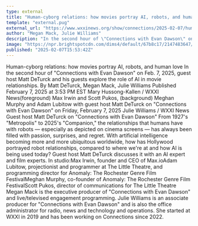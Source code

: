```yaml
---
type: external
title: "Human-cyborg relations: how movies portray AI, robots, and human love"
template: "external.pug"
external_url: "https://www.wxxinews.org/show/connections/2025-02-07/human-cyborg-relations-how-movies-portray-ai-robots-and-human-love"
author: "Megan Mack, Julie Williams"
description: "In the second hour of \"Connections with Evan Dawson\" on Feb. 7, 2025, guest host Matt DeTurck and his guests explore the role of AI in movie relationships."
image: "https://npr.brightspotcdn.com/dims4/default/67b8c17/2147483647/strip/true/crop/1024x538+0+0/resize/1200x630!/quality/90/?url=http%3A%2F%2Fnpr-brightspot.s3.amazonaws.com%2F78%2F30%2F5e92a73d4083a093f9d2c7c0c8fd%2Fimage-9.jpg"
published: "2025-02-07T15:53:42Z"
---
```


Human-cyborg relations: how movies portray AI, robots, and human love
In the second hour of "Connections with Evan Dawson" on Feb. 7, 2025, guest host Matt DeTurck and his guests explore the role of AI in movie relationships.
By Matt DeTurck, Megan Mack, Julie Williams
Published February 7, 2025 at 3:53 PM EST
Mary Hussong-Kallen
/
WXXI News(foreground) Max Irwin and Scott Pukos, (background) Meghan Murphy and Adam Lubitow with guest host Matt DeTurck on "Connections with Evan Dawson" on Friday, February 7, 2025
Julie Williams
/
WXXI News Guest host Matt DeTurck on "Connections with Evan Dawson"
From 1927's "Metropolis" to 2025's "Companion," the relationships that humans have with robots — especially as depicted on cinema screens — has always been filled with passion, surprises, and regret. With artificial intelligence becoming more and more ubiquitous worldwide, how has Hollywood portrayed robot relationships, compared to where we're at and how AI is being used today? Guest host Matt DeTurck discusses it with an AI expert and film experts. In studio:Max Irwin, founder and CEO of Max.ioAdam Lubitow, projectionist and programmer at The Little Theatre, and programming director for Anomaly: The Rochester Genre Film FestivalMeghan Murphy, co-founder of Anomaly: The Rochester Genre Film FestivalScott Pukos, director of communications for The Little Theatre
Megan Mack is the executive producer of "Connections with Evan Dawson" and live/televised engagement programming.
Julie Williams is an associate producer for "Connections with Evan Dawson" and is also the office administrator for radio, news and technology and operations. She started at WXXI in 2019 and has been working on Connections since 2022.
